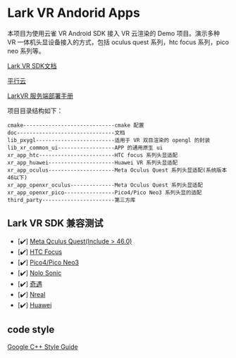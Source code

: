 # Lark VR Andorid Apps

本项目为使用云雀 VR Android SDK 接入 VR 云渲染的 Demo 项目。演示多种 VR 一体机头显设备接入的方式，包括 oculus quest 系列，htc focus 系列，pico neo 系列等。

[Lark VR SDK文档](https://pingxingyun.github.io/nativeclient_xr_sdk/)

[平行云](https://www.pingxingyun.com/)

[LarkVR 服务端部署手册](https://www.pingxingyun.com/online/vr3.html?id=447)

项目目录结构如下：

```path
cmake-----------------------------cmake 配置
doc-------------------------------文档
lib_pxygl-------------------------适用于 VR 双目渲染的 opengl 的封装
lib_xr_common_ui------------------APP 的通用原生 ui
xr_app_htc------------------------HTC focus 系列头显适配
xr_app_huawei---------------------Huawei VR 系列头显适配
xr_app_oculus---------------------Meta Oculus Quest 系列头显适配(系统版本46以下)
xr_app_openxr_oculus--------------Meta Oculus Quest 系列头显适配
xr_app_openxr_pico----------------Pico4/Pico Neo3 系列头显的适配
third_party-----------------------第三方库
```

## Lark VR SDK 兼容测试

- [:heavy_check_mark:] [Meta Qculus Quest(Include > 46.0)](https://www.oculus.com/quest-2/)
- [:heavy_check_mark:] [HTC Focus](https://www.vive.com/cn/product/vive-focus/)
- [:heavy_check_mark:] [Pico4/Pico Neo3](https://www.pico-interactive.com/)
- [:heavy_check_mark:] [Nolo Sonic](https://www.nolovr.com/index)
- [:heavy_check_mark:] [奇遇](https://dev-qiyu.iqiyi.com/)
- [:heavy_check_mark:] [Nreal](https://www.nreal.cn/nrealapp/)
- [:heavy_check_mark:] [Huawei](https://developer.huawei.com/consumer/cn/vr/)

## code style

[Google C++ Style Guide](https://google.github.io/styleguide/cppguide.html)
